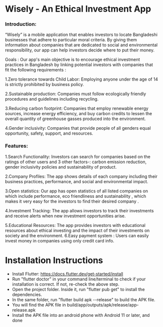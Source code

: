 <h1>Wisely - An Ethical Investment App</h1>

<h3>Introduction:</h3>

“Wisely” is a mobile application that enables investors to locate Bangladeshi businesses that
adhere to particular moral criteria. By giving them information about companies that are
dedicated to social and environmental responsibility, our app can help investors decide where to
put their money.

Goals :
Our app's main objective is to encourage ethical investment practices in Bangladesh by linking
potential investors with companies that fit the following requirements :

1.Zero tolerance towards Child Labor: Employing anyone under the age of 14 is strictly
prohibited by business policy.

2.Sustainable production: Companies must follow ecologically friendly procedures and
guidelines including recycling.

3.Reducing carbon footprint: Companies that employ renewable energy sources, increase
energy efficiency, and buy carbon credits to lessen the overall quantity of greenhouse gasses
produced into the environment.

4.Gender inclusivity: Companies that provide people of all genders equal opportunity, safety,
support, and resources.

<h3>Features:</h3>

1.Search Functionality: Investors can search for companies based on the ratings of other users
and 3 other factors-: carbon emission reduction, gender inclusivity policies and sustainability of product.

2.Company Profiles: The app shows details of each company including their business practices,
performance, and social and environmental impact.

3.Open statistics: Our app has open statistics of all listed companies on which include
performance, eco friendliness and sustainability , which makes it very easy for the investors to
find their desired company .

4.Investment Tracking: The app allows investors to track their investments and receive alerts
when new investment opportunities arise.

5.Educational Resources: The app provides investors with educational resources about ethical
investing and the impact of their investments on society and the environment.
6.Easy payment system : Users can easily invest money in companies using only credit card
info.



# Installation Instructions
- Install Flutter: https://docs.flutter.dev/get-started/install
- Run "flutter doctor" in your command line/terminal to check if your installation is correct. If not, re-check the above step.
- Open the project folder. Inside it, run "flutter pub get" to install the dependencies.
- In the same folder, run "flutter build apk --release" to build the APK file.
- You will find the APK file in build/app/outputs/apk/release/app-release.apk
- Install the APK file into an android phone with Android 11 or later, and done
